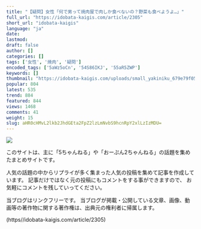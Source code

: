 ```yaml
---
title: "【疑問】女性「何で男って焼肉屋で肉しか食べないの？野菜も食べようよ…」"
full_url: "https://idobata-kaigis.com/article/2305"
short_url: "idobata-kaigis"
language: "ja"
date: 
lastmod: 
draft: false
author: []
categories: []
tags: ['女性', '焼肉', '疑問']
encoded_tags: ['5aWz5oCn', '54S86IKJ', '55aR5ZWP']
keywords: []
thumbnail: "https://idobata-kaigis.com/uploads/small_yakiniku_679e79f058.jpg"
popular: 804
latest: 535
trend: 884
featured: 844
views: 1468
comments: 41
weight: 15
slug: aHR0cHMvL2lkb2JhdGEta2FpZ2lzLmNvbS9hcnRpY2xlLzIzMDU=
---
```


![](https://idobata-kaigis.com/uploads/small_yakiniku_679e79f058.jpg)

<div><p class=''>このサイトは、主に「5ちゃんねる」や「おーぷん2ちゃんねる」の話題を集めたまとめサイトです。</p><p>人気の話題の中からリプライが多く集まった人気の投稿を集めて記事を作成しています。 記事だけではなく元の投稿にもコメントをする事ができますので、 お気軽にコメントを残していってください。</p><p class=''>当ブログはリンクフリーです。 当ブログが掲載・公開している文章、画像、動画等の著作物に関する著作権は、出典元の権利者に帰属します。</p></div>

(https//idobata-kaigis.com/article/2305)
